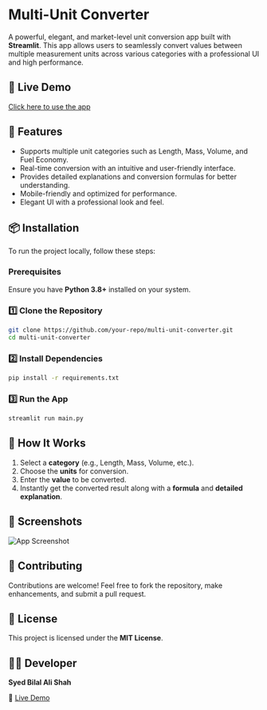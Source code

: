 # Multi-Unit Converter

A powerful, elegant, and market-level unit conversion app built with **Streamlit**. This app allows users to seamlessly convert values between multiple measurement units across various categories with a professional UI and high performance.

## 🚀 Live Demo
[Click here to use the app](https://unit-convertor999.streamlit.app/)

## 📌 Features
- Supports multiple unit categories such as Length, Mass, Volume, and Fuel Economy.
- Real-time conversion with an intuitive and user-friendly interface.
- Provides detailed explanations and conversion formulas for better understanding.
- Mobile-friendly and optimized for performance.
- Elegant UI with a professional look and feel.

## 📦 Installation
To run the project locally, follow these steps:

### Prerequisites
Ensure you have **Python 3.8+** installed on your system.

### 1️⃣ Clone the Repository
```bash
git clone https://github.com/your-repo/multi-unit-converter.git
cd multi-unit-converter
```

### 2️⃣ Install Dependencies
```bash
pip install -r requirements.txt
```

### 3️⃣ Run the App
```bash
streamlit run main.py
```

## 🔧 How It Works
1. Select a **category** (e.g., Length, Mass, Volume, etc.).
2. Choose the **units** for conversion.
3. Enter the **value** to be converted.
4. Instantly get the converted result along with a **formula** and **detailed explanation**.

## 📸 Screenshots
![App Screenshot](https://via.placeholder.com/800x400.png?text=Multi-Unit+Converter+Screenshot)

## 🤝 Contributing
Contributions are welcome! Feel free to fork the repository, make enhancements, and submit a pull request.

## 📜 License
This project is licensed under the **MIT License**.

## 👨‍💻 Developer
**Syed Bilal Ali Shah**

🔗 [Live Demo](https://unit-convertor999.streamlit.app/)

